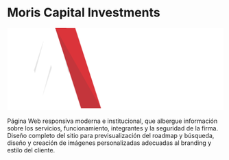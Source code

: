 # Moris Capital Investments

<img src="./src/img/imagotipo.png" />

Página Web responsiva moderna e institucional, que albergue información sobre los servicios, funcionamiento, integrantes y la seguridad de la firma. Diseño completo del sitio para previsualización del roadmap y búsqueda, diseño y creación de imágenes personalizadas adecuadas al branding y estilo del cliente.
